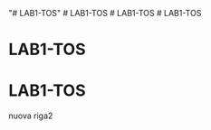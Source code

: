 "# LAB1-TOS" 
#   L A B 1 - T O S  
 #   L A B 1 - T O S  
 # LAB1-TOS
# LAB1-TOS
# LAB1-TOS
nuova riga2
